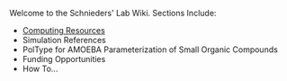 Welcome to the Schnieders' Lab Wiki.
Sections Include:
* [Computing Resources](https://github.com/SchniedersLab/lab-info/blob/main/ComputeResources.md)
* Simulation References
* PolType for AMOEBA Parameterization of Small Organic Compounds
* Funding Opportunities
* How To...

